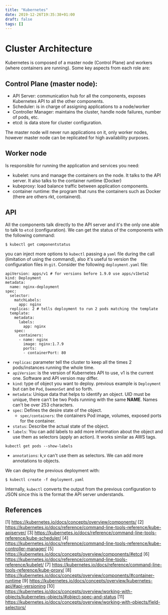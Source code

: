 ```yaml
---
title: "Kubernetes"
date: 2019-12-26T19:35:38+01:00
draft: false 
tags: []
---
```

# Cluster Architecture

Kubernetes is composed of a master node (Control Plane) and workers (where containers are running). Some key aspects from each role are:

## Control Plane (master node):

- API Server: communication hub for all the components, exposes Kubernetes API to all the other components.
- Scheduler: is in charge of assigning applications to a node/worker
- Controller Manager: maintains the cluster, handle node failures, number of pods, etc.
- etcd: is data store for cluster configuration.

The master node will never run applications on it, only worker nodes, however master node can be replicated for high availability purposes.


## Worker node

Is responsible for running the application and services you need:

- kubelet: runs and manage the containers on the node. It talks to the API server. It also talks to the container runtime (Docker)
- kubeproxy: load balance traffic between application components.
- container runtime: the program that runs the containers such as Docker (there are others rkt, containerd).

## API

All the components talk directly to the API server and it's the only one able to talk to `etcd` (configuration). We can get the status of the components with
the following command:

```
$ kubectl get componentstatus
```

you can inject more options to `kubectl` passing a `yaml` file during the call (limitation of using the command), also it's useful to version the configuration files in `git`. Consider the following `deployment.yaml` file:

```
apiVersion: apps/v1 # for versions before 1.9.0 use apps/v1beta2
kind: Deployment
metadata:
  name: nginx-deployment
spec:
  selector:
    matchLabels:
      app: nginx
  replicas: 2 # tells deployment to run 2 pods matching the template
  template:
    metadata:
      labels:
        app: nginx
    spec:
      containers:
      - name: nginx
        image: nginx:1.7.9
        ports:
        - containerPort: 80
```

- `replicas`: parameter tell the cluster to keep all the times 2 pods/instances running the whole time.
- `apiVersion`: is the version of Kubernetes API to use, v1 is the current one. Software and API version may differ.
- `kind`: type of object you want to deploy. previous example is `Deployment` but can be `Pod`, `DaemonSet` and so forth.
- `metadata`: Unique data that helps to identify an object. UID must be unique, there can't be two Pods running with the same **NAME**. Names can't be over 253 characters.
- `spec`: Defines the desire state of the object.
  - `spec/containers`: the containers Pod image, volumes, exposed ports for the container.
- `status`: Describe the actual state of the object.
- `labels`: You can add labels to add more information about the object and use them as selectors (apply an action). It works similar as AWS tags.
```
kubectl get pods --show-labels
```
- `annotations`: k,v can't use them as selectors. We can add more annotations to objects.


We can deploy the previous deployment with:

```
$ kubectl create -f deployment.yaml
```

Internally, `kubectl` converts the output from the previous configuration to JSON since this is the format the API server understands.


## References

[1] https://kubernetes.io/docs/concepts/overview/components/
[2] https://kubernetes.io/docs/reference/command-line-tools-reference/kube-apiserver/
[3] https://kubernetes.io/docs/reference/command-line-tools-reference/kube-scheduler/
[4] https://kubernetes.io/docs/reference/command-line-tools-reference/kube-controller-manager/
[5] https://kubernetes.io/docs/concepts/overview/components/#etcd
[6] https://kubernetes.io/docs/reference/command-line-tools-reference/kubelet/
[7] https://kubernetes.io/docs/reference/command-line-tools-reference/kube-proxy/
[8] https://kubernetes.io/docs/concepts/overview/components/#container-runtime
[9] https://kubernetes.io/docs/concepts/overview/kubernetes-api/#api-versioning
[10] https://kubernetes.io/docs/concepts/overview/working-with-objects/kubernetes-objects/#object-spec-and-status
[11] https://kubernetes.io/docs/concepts/overview/working-with-objects/field-selectors/
